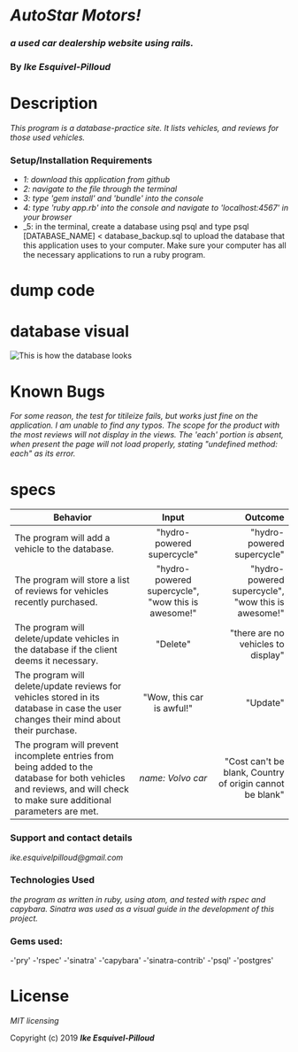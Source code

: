 # _AutoStar Motors!_

### _a used car dealership website using rails._

### By _**Ike Esquivel-Pilloud**_

# Description

_This program is a database-practice site. It lists vehicles, and reviews for those used vehicles._

### Setup/Installation Requirements

* _1: download this application from github_
* _2: navigate to the file through the terminal_
* _3: type 'gem install' and 'bundle' into the console_
* _4: type 'ruby app.rb' into the console and navigate to 'localhost:4567' in your browser_
* _5: in the terminal, create a database using psql and type psql [DATABASE_NAME] < database_backup.sql to upload the database that this application uses to your computer. Make sure your computer has all the necessary applications to run a ruby program.

# dump code

# database visual

![This is how the database looks](images/visual.jpg)

# Known Bugs

_For some reason, the test for titileize fails, but works just fine on the application. I am unable to find any typos. The scope for the product with the most reviews will not display in the views. The 'each' portion is absent, when present the page will not load properly, stating "undefined method: each" as its error._

# specs
| Behavior        | Input           | Outcome  |
| ------------- |:-------------:| -----:|
| The program will add a vehicle to the database. | "hydro-powered supercycle" | "hydro-powered supercycle" |
| The program will store a list of reviews for vehicles recently purchased. | "hydro-powered supercycle", "wow this is awesome!" | "hydro-powered supercycle", "wow this is awesome!" |
| The program will delete/update vehicles in the database if the client deems it necessary. | "Delete" | "there are no vehicles to display" |
| The program will delete/update reviews for vehicles stored in its database in case the user changes their mind about their purchase. | "Wow, this car is awful!" | "Update" | "Wow, this car is awesome!" |
| The program will prevent incomplete entries from being added to the database for both vehicles and reviews, and will check to make sure additional parameters are met. | *name: Volvo car* | "Cost can't be blank, Country of origin cannot be blank" |

### Support and contact details

_ike.esquivelpilloud@gmail.com_

### Technologies Used

_the program as written in ruby, using atom, and tested with rspec and capybara. Sinatra was used as a visual guide in the development of this project._

### Gems used:

-'pry'
-'rspec'
-'sinatra'
-'capybara'
-'sinatra-contrib'
-'psql'
-'postgres'

# License

_MIT licensing_

Copyright (c) 2019 **_Ike Esquivel-Pilloud_**
